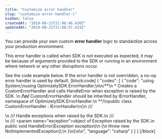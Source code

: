 ```yaml
---
title: "Customize error handler"
slug: "customize-error-handler-c"
hidden: false
createdAt: "2019-08-21T21:08:46.430Z"
updatedAt: "2019-08-21T21:08:57.433Z"
---
```

You can provide your own custom **error handler** logic to standardize across your production environment. 

This error handler is called when SDK is not executed as expected, it may be because of arguments provided to the SDK or running in an environment where network or any other disruptions occur.

See the code example below. If the error handler is not overridden, a no-op error handler is used by default.
[block:code]
{
  "codes": [
    {
      "code": "using System;\nusing OptimizelySDK.ErrorHandler;\n\n/**\n * Creates a CustomErrorHandler and calls HandleError when exception is raised by the SDK. \n **/\n/** CustomErrorHandler should be inherited by IErrorHandler, namespace of OptimizelySDK.ErrorHandler.\n **/\npublic class CustomErrorHandler : IErrorHandler\n{\n    /// <summary>\n    /// Handle exceptions when raised by the SDK.\n    /// </summary>\n    /// <param name=\"exception\">object of Exception raised by the SDK.</param>\n    public void HandleError(Exception exception)\n    {\n        throw new NotImplementedException();\n    }\n}\n\n",
      "language": "csharp"
    }
  ]
}
[/block]